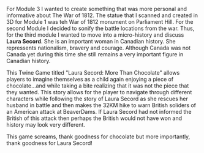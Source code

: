 For Module 3 I wanted to create something that was more personal and informative about The War of 1812. The statue that I scanned and created in 3D for Module 1 was teh War of 1812 monument on Parliament Hill. For the second Module I decided to sonify the battle locations from the war. Thus, for the third module I wanted to move into a micro-history and discuss **Laura Secord**. She is an important woman in Canadian history. She repressents nationalism, bravery and courage. Although Canada was not Canada yet during this time she still remains a very important figure in Canadian history.

This Twine Game titled "Laura Secord: More Than Chocolate" allows players to imagine themselves as a child again enjoying a piece of chocolate...and while taking a bite realizing that it was not the piece that they wanted. This story allows for the player to navigate through different characters while following the story of Laura Secord as she rescues her husband in battle and then makes the 32KM hike to warn British soliders of an American attack at BeaverDams. If Laura Secord had not informed the British of this attack then perhaps the British would not have won and history may look very different.

This game screams, thank goodness for chocolate but more importantly, thank goodness for Laura Secord!
